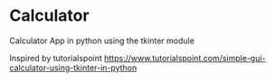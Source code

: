 # Calculator
Calculator App in python using the tkinter module

Inspired by tutorialspoint
https://www.tutorialspoint.com/simple-gui-calculator-using-tkinter-in-python
